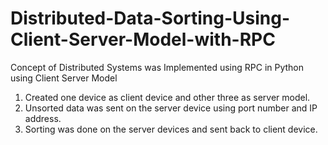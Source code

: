 # Distributed-Data-Sorting-Using-Client-Server-Model-with-RPC

Concept of Distributed Systems was Implemented using RPC in Python using Client Server Model
1. Created one device as client device and other three as server model.
2. Unsorted data was sent on the server device using port number and IP address.
3. Sorting was done on the server devices and sent back to client device.

